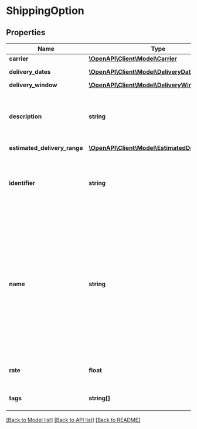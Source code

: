 # ShippingOption

## Properties
Name | Type | Description | Notes
------------ | ------------- | ------------- | -------------
**carrier** | [**\OpenAPI\Client\Model\Carrier**](Carrier.md) |  | [optional] 
**delivery_dates** | [**\OpenAPI\Client\Model\DeliveryDate[]**](DeliveryDate.md) | Contains delivery date objects. | [optional] 
**delivery_window** | [**\OpenAPI\Client\Model\DeliveryWindow**](DeliveryWindow.md) |  | [optional] 
**description** | **string** | The contents of the &#x60;details&#x60; field for localized shipping option names you have configured in your Paazl web app account under *Settings&gt;Paazl Perfect&gt;Shipping options*. | [optional] 
**estimated_delivery_range** | [**\OpenAPI\Client\Model\EstimatedDeliveryRange**](EstimatedDeliveryRange.md) |  | [optional] 
**identifier** | **string** | A shipping option&#39;s Paazl code. You will find a list of the identifiers of the shipping options available to your webshop in your webshop account under *Settings&gt;Account&gt;Overview of shipping options*. | [optional] 
**name** | **string** | The name of the shipping option as it appears in the Paazl Sell widget. This can have one of three values, in order of ascending priority:  1.  The Paazl \&quot;default description\&quot; for a shipping option (hard-coded in Paazl)  2.  The (customized) \&quot;description\&quot; of a shipping option (configured by [Paazl Customer Support](mailto:support@paazl.com))  3.  The localized name of a shipping option (you can configure this in the Paazl web app under *Settings&gt;Paazl Perfect&gt;Shipping options*.) | [optional] 
**rate** | **float** | The shipping rate defined for the shipping option concerned in your webshop&#39;s [delivery matrix](https://support.paazl.com/hc/en-us/articles/360007580074-Delivery-matrix-concepts-#shipping-rates). | [optional] 
**tags** | **string[]** | Codes that are used to filter returned shipping options for display. | [optional] 

[[Back to Model list]](../README.md#documentation-for-models) [[Back to API list]](../README.md#documentation-for-api-endpoints) [[Back to README]](../README.md)


